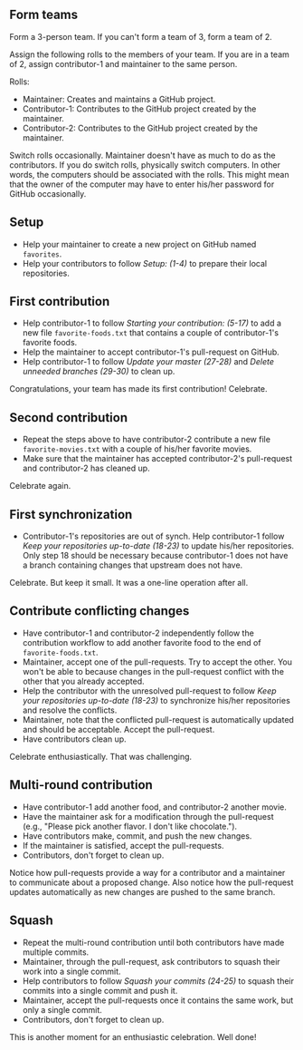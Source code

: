 
## Form teams

Form a 3-person team. If you can't form a team of 3, form a team of 2.

Assign the following rolls to the members of your team. If you are in a team
of 2, assign contributor-1 and maintainer to the same person.

Rolls:

- Maintainer: Creates and maintains a GitHub project.
- Contributor-1: Contributes to the GitHub project created by the maintainer.
- Contributor-2: Contributes to the GitHub project created by the maintainer.

Switch rolls occasionally. Maintainer doesn't have as much to do as the
contributors. If you do switch rolls, physically switch computers. In other
words, the computers should be associated with the rolls. This might mean that
the owner of the computer may have to enter his/her password for GitHub
occasionally.

## Setup

- Help your maintainer to create a new project on GitHub named `favorites`.
- Help your contributors to follow _Setup: (1-4)_ to prepare their local repositories.

## First contribution

- Help contributor-1 to follow _Starting your contribution: (5-17)_ to add a
  new file `favorite-foods.txt` that contains a couple of contributor-1's
  favorite foods.
- Help the maintainer to accept contributor-1's pull-request on GitHub.
- Help contributor-1 to follow _Update your master (27-28)_ and
  _Delete unneeded branches (29-30)_ to clean up.

Congratulations, your team has made its first contribution! Celebrate.

## Second contribution

- Repeat the steps above to have contributor-2 contribute a new file
  `favorite-movies.txt` with a couple of his/her favorite movies.
- Make sure that the maintainer has accepted contributor-2's pull-request and
  contributor-2 has cleaned up.

Celebrate again.

## First synchronization

- Contributor-1's repositories are out of synch. Help contributor-1 follow
  _Keep your repositories up-to-date (18-23)_ to update his/her repositories.
  Only step 18 should be necessary because contributor-1 does not have a branch
  containing changes that upstream does not have.

Celebrate. But keep it small. It was a one-line operation after all.

## Contribute conflicting changes

- Have contributor-1 and contributor-2 independently follow the contribution
  workflow to add another favorite food to the end of `favorite-foods.txt`.
- Maintainer, accept one of the pull-requests. Try to accept the other. You
  won't be able to because changes in the pull-request conflict with the other
  that you already accepted.
- Help the contributor with the unresolved pull-request to follow
  _Keep your repositories up-to-date (18-23)_ to synchronize his/her
  repositories and resolve the conflicts.
- Maintainer, note that the conflicted pull-request is automatically updated and
  should be acceptable. Accept the pull-request.
- Have contributors clean up.

Celebrate enthusiastically. That was challenging.

## Multi-round contribution

- Have contributor-1 add another food, and contributor-2 another movie.
- Have the maintainer ask for a modification through the pull-request
  (e.g., "Please pick another flavor. I don't like chocolate.").
- Have contributors make, commit, and push the new changes.
- If the maintainer is satisfied, accept the pull-requests.
- Contributors, don't forget to clean up.

Notice how pull-requests provide a way for a contributor and a maintainer to
communicate about a proposed change. Also notice how the pull-request updates
automatically as new changes are pushed to the same branch.

## Squash

- Repeat the multi-round contribution until both contributors have made multiple
  commits.
- Maintainer, through the pull-request, ask contributors to squash their work
  into a single commit.
- Help contributors to follow _Squash your commits (24-25)_ to squash their
  commits into a single commit and push it.
- Maintainer, accept the pull-requests once it contains the same work, but only
  a single commit.
- Contributors, don't forget to clean up.

This is another moment for an enthusiastic celebration. Well done!  

